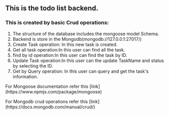 ## This is the todo list backend.

### This is created by basic Crud operations:

1. The structure of the database includes the mongoose model Schema.
2. Backend is store in the Mongodb(mongodb://127.0.0.1:27017/)
3. Create Task operation: In this new task is created.
4. Get all task operation:In this user can find all the task.
5. find by id operation:In this user can find the task by ID.
6. Update Task operation:In this user can the update TaskName and status by selecting the ID.
7. Get by Query operation: In this user can query and get the task's information.
 <p> For Mongoose documentation refer this [link](https://www.npmjs.com/package/mongoose)  </p>
<p>  For Mongodb crud operations refer this [link](https://docs.mongodb.com/manual/crud/)  </p>
